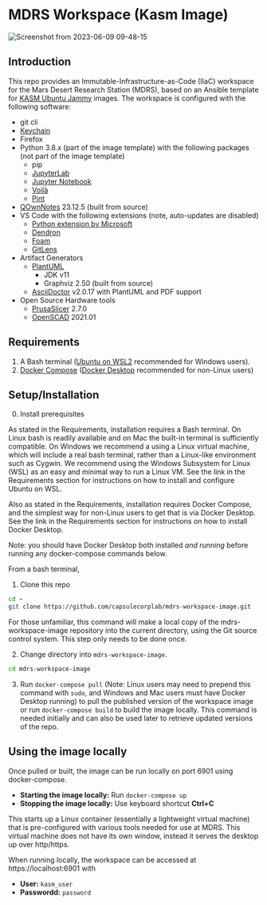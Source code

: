 # MDRS Workspace (Kasm Image)

![Screenshot from 2023-06-09 09-48-15](https://github.com/capsulecorplab/mdrs-workspace-image/assets/14095576/0f7832dd-5ae3-4dba-8250-717fce19c81f)

## Introduction

This repo provides an Immutable-Infrastructure-as-Code (IIaC) workspace for the Mars Desert Research Station (MDRS), based on an Ansible template for [KASM Ubuntu Jammy](https://hub.docker.com/r/kasmweb/core-ubuntu-jammy) images.  The workspace is configured with the following software:

- git cli
- [Keychain](https://www.funtoo.org/Keychain)
- Firefox
- Python 3.8.x (part of the image template) with the following packages (not part of the image template)
    - pip
    - [JupyterLab](https://jupyter.org/)
    - [Jupyter Notebook](https://jupyter.org/)
    - [Voilà](https://voila.readthedocs.io/en/stable/index.html)
    - [Pint](https://pint.readthedocs.io/en/stable/)
- [QOwnNotes](https://www.qownnotes.org/) 23.12.5 (built from source)
- VS Code with the following extensions (note, auto-updates are disabled)
    - [Python extension by Microsoft](https://marketplace.visualstudio.com/items?itemName=ms-python.python)
    - [Dendron](https://marketplace.visualstudio.com/items?itemName=dendron.dendron)
    - [Foam](https://marketplace.visualstudio.com/items?itemName=foam.foam-vscode)
    - [GitLens](https://marketplace.visualstudio.com/items?itemName=eamodio.gitlens)
- Artifact Generators
    - [PlantUML](https://plantuml.com/)
        - JDK v11
        - Graphviz 2.50 (built from source)
    - [AsciiDoctor](https://asciidoctor.org/) v2.0.17 with PlantUML and PDF support
- Open Source Hardware tools
    - [PrusaSlicer](https://github.com/prusa3d/PrusaSlicer) 2.7.0
    - [OpenSCAD](https://openscad.org/) 2021.01

## Requirements

1. A Bash terminal ([Ubuntu on WSL2](https://ubuntu.com/tutorials/install-ubuntu-on-wsl2-on-windows-11-with-gui-support#2-install-wsl) recommended for Windows users).
2. [Docker Compose](https://docs.docker.com/compose/install/) ([Docker Desktop](https://docs.docker.com/desktop/) recommended for non-Linux users)

## Setup/Installation

0. Install prerequisites 

As stated in the Requirements, installation requires a Bash terminal.  On Linux bash is readily available and on Mac the built-in terminal is sufficiently compatible.  On Windows we recommend a using a Linux virtual machine, which will include a real bash terminal, rather than a Linux-like environment such as Cygwin.  We recommend using the Windows Subsystem for Linux (WSL) as an easy and minimal way to run a Linux VM.  See the link in the Requirements section for instructions on how to install and configure Ubuntu on WSL.

Also as stated in the Requirements, installation requires Docker Compose, and the simplest way for non-Linux users to get that is via  Docker Desktop.  See the link in the Requirements section for instructions on how to install Docker Desktop.

Note: you should have Docker Desktop both installed _and running_ before running any docker-compose commands below.

From a bash terminal,

1. Clone this repo

```bash
cd ~
git clone https://github.com/capsulecorplab/mdrs-workspace-image.git
```
For those unfamiliar, this command will make a local copy of the mdrs-workspace-image repository into the current directory, using the Git source control system.  This step only needs to be done once.

2. Change directory into `mdrs-workspace-image`.

```bash
cd mdrs-workspace-image
```

3. Run `docker-compose pull` (Note: Linux users may need to prepend this command with `sudo`, and Windows and Mac users must have Docker Desktop running) to pull the published version of the workspace image or run `docker-compose build` to build the image locally.  This command is needed initially and can also be used later to retrieve updated versions of the repo.

## Using the image locally

Once pulled or built, the image can be run locally on port 6901 using docker-compose.

- **Starting the image locally:** Run `docker-compose up`
- **Stopping the image locally:** Use keyboard shortcut **Ctrl+C**

This starts up a Linux container (essentially a lightweight virtual machine) that is pre-configured with various tools needed for use at MDRS.  This virtual machine does not have its own window, instead it serves the desktop up over http/https.

When running locally, the workspace can be accessed at https://localhost:6901 with
- **User:** `kasm_user`
- **Passwordd:** `password`
